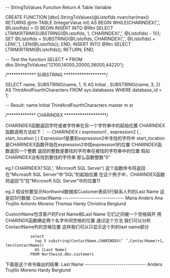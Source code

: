 -- StringToValues Function Return A Table Variable

CREATE FUNCTION [dbo].StringToValues(@ListofIds nvarchar(max))
RETURNS @rtn TABLE (IntegerValue int)
AS
BEGIN
    WHILE(CHARINDEX(',', @ListofIds) > 0)
        BEGIN
            INSERT INTO @Rtn
                SELECT LTRIM(RTRIM(SUBSTRING(@ListofIds, 1, CHARINDEX(',', @ListofIds) - 1)));
            SET @ListofIds = SUBSTRING(@ListofIds, CHARINDEX(',', @ListofIds) + LEN(','), LEN(@ListofIds));
        END;
    INSERT INTO @Rtn SELECT LTRIM(RTRIM(@ListofIds));
    RETURN;
END;

-- Test the function
SELECT * FROM dbo.StringToValues('12100,14000,20000,38000,44220');


/************* SUBSTRING *******************/

SELECT name, SUBSTRING(name, 1, 1) AS Initial ,
SUBSTRING(name, 3, 2) AS ThirdAndFourthCharacters
FROM sys.databases
WHERE database_id = 1;  

--  Result:
name 	               Initial 	                ThirdAndFourthCharacters
master 	             m 	                      st


/************* CHARINDEX *******************/

CHARINDEX函数返回字符或者字符串在另一个字符串中的起始位置
CHARINDEX函数调用方法如下：
  -- CHARINDEX ( expression1 , expression2 [ , start_location ] )
Expression1是要到expression2中寻找的字符中
start_location是CHARINDEX函数开始在expression2中找expression1的位置
CHARINDEX函数返回一个整数 返回的整数是要找的字符串在被找的字符串中的位置
假如CHARINDEX没有找到要找的字符串 那么函数整数“0”

eg.1 
CHARINDEX(’SQL’, ’Microsoft SQL Server’)
  这个函数命令将返回在“Microsoft SQL Server”中“SQL”的起始位置
  在这个例子中，CHARINDEX函数将返回“S”在“Microsoft SQL Server”中的位置11

eg.2
假设你要显示Northwind数据库Customer表前5行联系人列的Last Name
这是前5行数据:
           ContactName
           ------------------------------ 
           Maria Anders
           Ana Trujillo
           Antonio Moreno
           Thomas Hardy
           Christina Berglund
           
CustomName包含客户的First Name和Last Name 它们之间被一个空格隔开
用CHARINDX函数确定两个名字中间空格的位置 通过这个方法 我们可以分析ContactName列的空格位置
这样我们可以只显示这个列的last name部分 

               select 
                 top 5 substring(ContactName,CHARINDEX(’ ’,ContactName)+1, len(ContactName))
                 AS [Last Name] 
               FROM Northwind.dbo.customers
               
下面是这个命令输出的结果:
           Last Name
           ------------------------------ 
           Anders
           Trujillo
           Moreno
           Hardy
           Berglund
